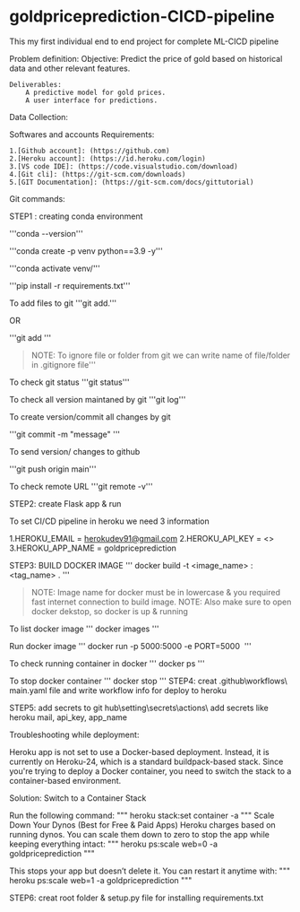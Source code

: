 # goldpriceprediction-CICD-pipeline
This my first individual end to end project for complete ML-CICD pipeline

Problem definition:
    Objective: Predict the price of gold based on historical data and other relevant features.

    Deliverables: 
        A predictive model for gold prices.
        A user interface for predictions.

Data Collection:



Softwares and accounts Requirements:

    1.[Github account]: (https://github.com)
    2.[Heroku account]: (https://id.heroku.com/login) 
    3.[VS code IDE]: (https://code.visualstudio.com/download)
    4.[Git cli]: (https://git-scm.com/downloads)
    5.[GIT Documentation]: (https://git-scm.com/docs/gittutorial)

Git commands:

STEP1 : creating conda environment

'''conda --version'''

'''conda create -p venv python==3.9 -y'''

'''conda activate venv/'''

'''pip install -r requirements.txt'''

To add files to git 
'''git add.'''

OR

'''git add <file name>'''

> NOTE: To ignore file or folder from git we can write name of file/folder in .gitignore file'''

To check git status
'''git status'''

To check all version maintaned by git
'''git log'''

To create version/commit all changes by git 

'''git commit -m "message" '''

To send version/ changes to github

'''git push origin main'''

To check remote URL
'''git remote -v'''

STEP2: create Flask app & run

To set CI/CD pipeline in heroku we need 3 information

1.HEROKU_EMAIL = herokudev91@gmail.com
2.HEROKU_API_KEY = <>
3.HEROKU_APP_NAME = goldpriceprediction

STEP3: BUILD DOCKER IMAGE
'''
docker build -t <image_name> : <tag_name> .
'''
> NOTE: Image name for docker must be in lowercase & you required fast internet connection to build image. 
> NOTE: Also make sure to open docker dekstop, so docker is up & running

To list docker image
'''
docker images
'''

Run docker image
'''
docker run -p 5000:5000 -e PORT=5000 <IMAGE ID>
'''

To check running container in docker 
'''
docker ps
'''

To stop docker container
'''
docker stop <container id>
'''
STEP4: creat .github\workflows\ main.yaml file and write workflow info for deploy to heroku  

STEP5: add secrets to git hub\setting\secrets\actions\ add secrets like heroku mail, api_key, app_name

Troubleshooting while deployment: 

Heroku app is not set to use a Docker-based deployment. Instead, it is currently on Heroku-24, which is a standard buildpack-based stack. Since you're trying to deploy a Docker container, you need to switch the stack to a container-based environment.

Solution: Switch to a Container Stack

Run the following command:
"""
heroku stack:set container -a <app-name>
"""
Scale Down Your Dynos (Best for Free & Paid Apps)
Heroku charges based on running dynos. You can scale them down to zero to stop the app while keeping everything intact:
"""
heroku ps:scale web=0 -a goldpriceprediction
"""

This stops your app but doesn’t delete it. You can restart it anytime with:
"""
heroku ps:scale web=1 -a goldpriceprediction
"""

STEP6: creat root folder & setup.py file for installing requirements.txt
  

